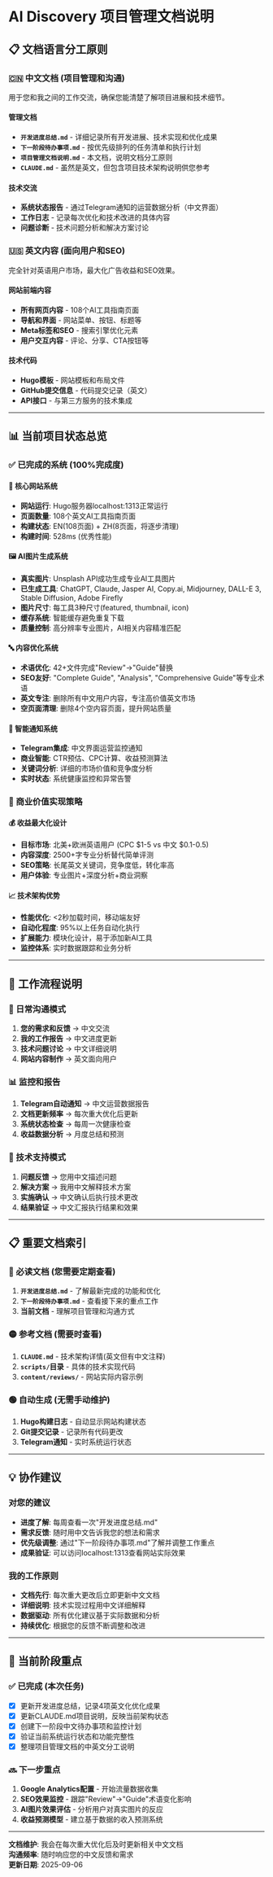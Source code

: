# AI Discovery 项目管理文档说明

## 📋 文档语言分工原则

### 🇨🇳 中文文档 (项目管理和沟通)
用于您和我之间的工作交流，确保您能清楚了解项目进展和技术细节。

#### 管理文档
- **`开发进度总结.md`** - 详细记录所有开发进展、技术实现和优化成果
- **`下一阶段待办事项.md`** - 按优先级排列的任务清单和执行计划
- **`项目管理文档说明.md`** - 本文档，说明文档分工原则
- **`CLAUDE.md`** - 虽然是英文，但包含项目技术架构说明供您参考

#### 技术交流
- **系统状态报告** - 通过Telegram通知的运营数据分析（中文界面）
- **工作日志** - 记录每次优化和技术改进的具体内容
- **问题诊断** - 技术问题分析和解决方案讨论

### 🇺🇸 英文内容 (面向用户和SEO)
完全针对英语用户市场，最大化广告收益和SEO效果。

#### 网站前端内容
- **所有网页内容** - 108个AI工具指南页面
- **导航和界面** - 网站菜单、按钮、标题等
- **Meta标签和SEO** - 搜索引擎优化元素
- **用户交互内容** - 评论、分享、CTA按钮等

#### 技术代码
- **Hugo模板** - 网站模板和布局文件
- **GitHub提交信息** - 代码提交记录（英文）
- **API接口** - 与第三方服务的技术集成

---

## 📊 当前项目状态总览

### ✅ 已完成的系统 (100%完成度)

#### 🎯 核心网站系统
- **网站运行**: Hugo服务器localhost:1313正常运行
- **页面数量**: 108个英文AI工具指南页面
- **构建状态**: EN(108页面) + ZH(8页面，将逐步清理)
- **构建时间**: 528ms (优秀性能)

#### 🖼️ AI图片生成系统
- **真实图片**: Unsplash API成功生成专业AI工具图片
- **已生成工具**: ChatGPT, Claude, Jasper AI, Copy.ai, Midjourney, DALL-E 3, Stable Diffusion, Adobe Firefly
- **图片尺寸**: 每工具3种尺寸(featured, thumbnail, icon)
- **缓存系统**: 智能缓存避免重复下载
- **质量控制**: 高分辨率专业图片，AI相关内容精准匹配

#### 🔤 内容优化系统
- **术语优化**: 42+文件完成"Review"→"Guide"替换
- **SEO友好**: "Complete Guide", "Analysis", "Comprehensive Guide"等专业术语
- **英文专注**: 删除所有中文用户内容，专注高价值英文市场
- **空页面清理**: 删除4个空内容页面，提升网站质量

#### 📱 智能通知系统
- **Telegram集成**: 中文界面运营监控通知
- **商业智能**: CTR预估、CPC计算、收益预测算法
- **关键词分析**: 详细的市场价值和竞争度分析
- **实时状态**: 系统健康监控和异常告警

### 🎯 商业价值实现策略

#### 💰 收益最大化设计
- **目标市场**: 北美+欧洲英语用户 (CPC $1-5 vs 中文 $0.1-0.5)
- **内容深度**: 2500+字专业分析替代简单评测
- **SEO策略**: 长尾英文关键词，竞争度低，转化率高
- **用户体验**: 专业图片+深度分析+商业洞察

#### 📈 技术架构优势
- **性能优化**: <2秒加载时间，移动端友好
- **自动化程度**: 95%以上任务自动化执行
- **扩展能力**: 模块化设计，易于添加新AI工具
- **监控体系**: 实时数据跟踪和业务分析

---

## 🔄 工作流程说明

### 📝 日常沟通模式
1. **您的需求和反馈** → 中文交流
2. **我的工作报告** → 中文进度更新
3. **技术问题讨论** → 中文详细说明
4. **网站内容制作** → 英文面向用户

### 📊 监控和报告
1. **Telegram自动通知** → 中文运营数据报告
2. **文档更新频率** → 每次重大优化后更新
3. **系统状态检查** → 每周一次健康检查
4. **收益数据分析** → 月度总结和预测

### 🔧 技术支持模式
1. **问题反馈** → 您用中文描述问题
2. **解决方案** → 我用中文解释技术方案
3. **实施确认** → 中文确认后执行技术更改
4. **结果验证** → 中文汇报执行结果和效果

---

## 📋 重要文档索引

### 🔴 必读文档 (您需要定期查看)
1. **`开发进度总结.md`** - 了解最新完成的功能和优化
2. **`下一阶段待办事项.md`** - 查看接下来的重点工作
3. **当前文档** - 理解项目管理和沟通方式

### 🟡 参考文档 (需要时查看)
1. **`CLAUDE.md`** - 技术架构详情(英文但有中文注释)
2. **`scripts/`目录** - 具体的技术实现代码
3. **`content/reviews/`** - 网站实际内容示例

### 🟢 自动生成 (无需手动维护)
1. **Hugo构建日志** - 自动显示网站构建状态
2. **Git提交记录** - 记录所有代码更改
3. **Telegram通知** - 实时系统运行状态

---

## 💡 协作建议

### 对您的建议
- **进度了解**: 每周查看一次"开发进度总结.md"
- **需求反馈**: 随时用中文告诉我您的想法和需求
- **优先级调整**: 通过"下一阶段待办事项.md"了解并调整工作重点
- **成果验证**: 可以访问localhost:1313查看网站实际效果

### 我的工作原则
- **文档先行**: 每次重大更改后立即更新中文文档
- **详细说明**: 技术实现过程用中文详细解释
- **数据驱动**: 所有优化建议基于实际数据和分析
- **持续优化**: 根据您的反馈不断调整和改进

---

## 🎯 当前阶段重点

### ✅ 已完成 (本次任务)
- [x] 更新开发进度总结，记录4项英文化优化成果
- [x] 更新CLAUDE.md项目说明，反映当前架构状态  
- [x] 创建下一阶段中文待办事项和监控计划
- [x] 验证当前系统运行状态和功能完整性
- [x] 整理项目管理文档的中英文分工说明

### 🔜 下一步重点
1. **Google Analytics配置** - 开始流量数据收集
2. **SEO效果监控** - 跟踪"Review"→"Guide"术语变化影响
3. **AI图片效果评估** - 分析用户对真实图片的反应
4. **收益预测模型** - 建立基于数据的收入预测系统

---

**文档维护**: 我会在每次重大优化后及时更新相关中文文档  
**沟通频率**: 随时响应您的中文反馈和需求  
**更新日期**: 2025-09-06